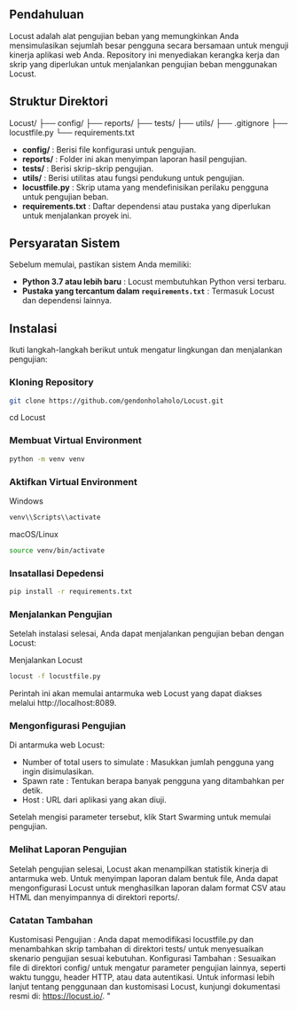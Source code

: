 ## Pendahuluan

Locust adalah alat pengujian beban yang memungkinkan Anda mensimulasikan sejumlah besar pengguna
secara bersamaan untuk menguji kinerja aplikasi web Anda. Repository ini menyediakan kerangka kerja
dan skrip yang diperlukan untuk menjalankan pengujian beban menggunakan Locust.

## Struktur Direktori
Locust/
├── config/
├── reports/
├── tests/
├── utils/
├── .gitignore
├── locustfile.py
└── requirements.txt

- **config/**    : Berisi file konfigurasi untuk pengujian.
- **reports/**   : Folder ini akan menyimpan laporan hasil pengujian.
- **tests/**     : Berisi skrip-skrip pengujian.
- **utils/**     : Berisi utilitas atau fungsi pendukung untuk pengujian.
- **locustfile.py** : Skrip utama yang mendefinisikan perilaku pengguna untuk pengujian beban.
- **requirements.txt** : Daftar dependensi atau pustaka yang diperlukan untuk menjalankan proyek ini.

## Persyaratan Sistem

Sebelum memulai, pastikan sistem Anda memiliki:

- **Python 3.7 atau lebih baru** : Locust membutuhkan Python versi terbaru.
- **Pustaka yang tercantum dalam `requirements.txt`** : Termasuk Locust dan dependensi lainnya.

## Instalasi

Ikuti langkah-langkah berikut untuk mengatur lingkungan dan menjalankan pengujian:

### Kloning Repository

```bash
git clone https://github.com/gendonholaholo/Locust.git
```

cd Locust
### Membuat Virtual Environment

```bash
python -m venv venv
```

### Aktifkan Virtual Environment
Windows

```bash
venv\\Scripts\\activate
```

macOS/Linux

```bash
source venv/bin/activate
```

### Insatallasi Depedensi

```bash
pip install -r requirements.txt
```

### Menjalankan Pengujian
Setelah instalasi selesai, Anda dapat menjalankan pengujian beban dengan Locust:

Menjalankan Locust
```bash
locust -f locustfile.py
```

Perintah ini akan memulai antarmuka web Locust yang dapat diakses melalui http://localhost:8089.

### Mengonfigurasi Pengujian
Di antarmuka web Locust:

- Number of total users to simulate : Masukkan jumlah pengguna yang ingin disimulasikan.
- Spawn rate : Tentukan berapa banyak pengguna yang ditambahkan per detik.
- Host : URL dari aplikasi yang akan diuji.
  
Setelah mengisi parameter tersebut, klik Start Swarming untuk memulai pengujian.

### Melihat Laporan Pengujian
Setelah pengujian selesai, Locust akan menampilkan statistik kinerja di antarmuka web. Untuk menyimpan laporan dalam bentuk file, Anda dapat mengonfigurasi Locust untuk menghasilkan laporan dalam format CSV atau HTML dan menyimpannya di direktori reports/.

### Catatan Tambahan
Kustomisasi Pengujian : Anda dapat memodifikasi locustfile.py dan menambahkan skrip tambahan di direktori tests/ untuk menyesuaikan skenario pengujian sesuai kebutuhan.
Konfigurasi Tambahan : Sesuaikan file di direktori config/ untuk mengatur parameter pengujian lainnya, seperti waktu tunggu, header HTTP, atau data autentikasi.
Untuk informasi lebih lanjut tentang penggunaan dan kustomisasi Locust, kunjungi dokumentasi resmi di: https://locust.io/. "
